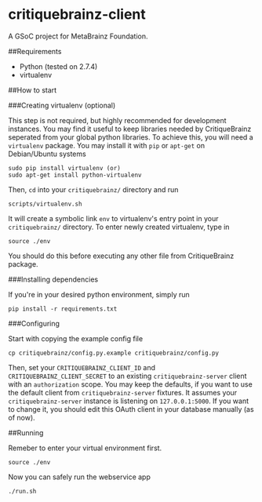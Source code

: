 critiquebrainz-client
=====================

A GSoC project for MetaBrainz Foundation. 

##Requirements

* Python (tested on 2.7.4)
* virtualenv

##How to start

###Creating virtualenv (optional)

This step is not required, but highly recommended for development instances.
You may find it useful to keep libraries needed by CritiqueBrainz seperated
from your global python libraries. To achieve this, you will need a
`virtualenv` package. You may install it with `pip` or `apt-get` on Debian/Ubuntu
systems

    sudo pip install virtualenv (or)
    sudo apt-get install python-virtualenv

Then, `cd` into your `critiquebrainz/` directory and run

    scripts/virtualenv.sh

It will create a symbolic link `env` to virtualenv's entry point in your
`critiquebrainz/` directory. To enter newly created virtualenv, type in

    source ./env

You should do this before executing any other file from CritiqueBrainz package. 

###Installing dependencies

If you're in your desired python environment, simply run

    pip install -r requirements.txt

###Configuring

Start with copying the example config file

    cp critiquebrainz/config.py.example critiquebrainz/config.py

Then, set your `CRITIQUEBRAINZ_CLIENT_ID` and `CRITIQUEBRAINZ_CLIENT_SECRET`
to an existing `critiquebrainz-server` client with an `authorization` scope.
You may keep the defaults, if you want to use the default client from
`critiquebrainz-server` fixtures. It assumes your `critiquebrainz-server`
instance is listening on `127.0.0.1:5000`. If you want to change it, you
should edit this OAuth client in your database manually (as of now).

##Running

Remeber to enter your virtual environment first.

    source ./env

Now you can safely run the webservice app

    ./run.sh


